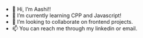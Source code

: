 - 👋 Hi, I’m Aashi!!
- 🌱 I’m currently learning CPP and Javascript!
- 💞️ I’m looking to collaborate on frontend projects.
- 📫 You can reach me through my linkedin or email.

